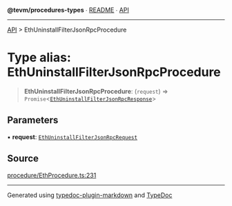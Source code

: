 **@tevm/procedures-types** ∙ [README](../README.md) ∙ [API](../API.md)

***

[API](../API.md) > EthUninstallFilterJsonRpcProcedure

# Type alias: EthUninstallFilterJsonRpcProcedure

> **EthUninstallFilterJsonRpcProcedure**: (`request`) => `Promise`\<[`EthUninstallFilterJsonRpcResponse`](EthUninstallFilterJsonRpcResponse.md)\>

## Parameters

▪ **request**: [`EthUninstallFilterJsonRpcRequest`](EthUninstallFilterJsonRpcRequest.md)

## Source

[procedure/EthProcedure.ts:231](https://github.com/evmts/tevm-monorepo/blob/main/packages/procedures-spec/src/procedure/EthProcedure.ts#L231)

***
Generated using [typedoc-plugin-markdown](https://www.npmjs.com/package/typedoc-plugin-markdown) and [TypeDoc](https://typedoc.org/)
